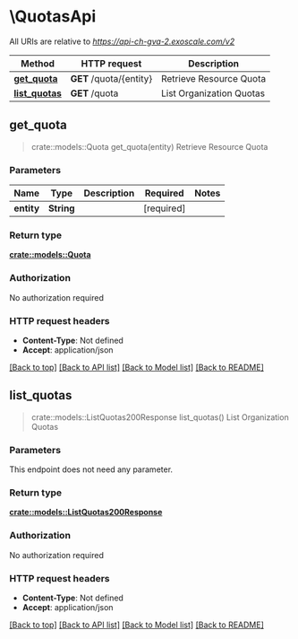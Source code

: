 # \QuotasApi

All URIs are relative to *https://api-ch-gva-2.exoscale.com/v2*

Method | HTTP request | Description
------------- | ------------- | -------------
[**get_quota**](QuotasApi.md#get_quota) | **GET** /quota/{entity} | Retrieve Resource Quota
[**list_quotas**](QuotasApi.md#list_quotas) | **GET** /quota | List Organization Quotas



## get_quota

> crate::models::Quota get_quota(entity)
Retrieve Resource Quota



### Parameters


Name | Type | Description  | Required | Notes
------------- | ------------- | ------------- | ------------- | -------------
**entity** | **String** |  | [required] |

### Return type

[**crate::models::Quota**](quota.md)

### Authorization

No authorization required

### HTTP request headers

- **Content-Type**: Not defined
- **Accept**: application/json

[[Back to top]](#) [[Back to API list]](../README.md#documentation-for-api-endpoints) [[Back to Model list]](../README.md#documentation-for-models) [[Back to README]](../README.md)


## list_quotas

> crate::models::ListQuotas200Response list_quotas()
List Organization Quotas



### Parameters

This endpoint does not need any parameter.

### Return type

[**crate::models::ListQuotas200Response**](list_quotas_200_response.md)

### Authorization

No authorization required

### HTTP request headers

- **Content-Type**: Not defined
- **Accept**: application/json

[[Back to top]](#) [[Back to API list]](../README.md#documentation-for-api-endpoints) [[Back to Model list]](../README.md#documentation-for-models) [[Back to README]](../README.md)

